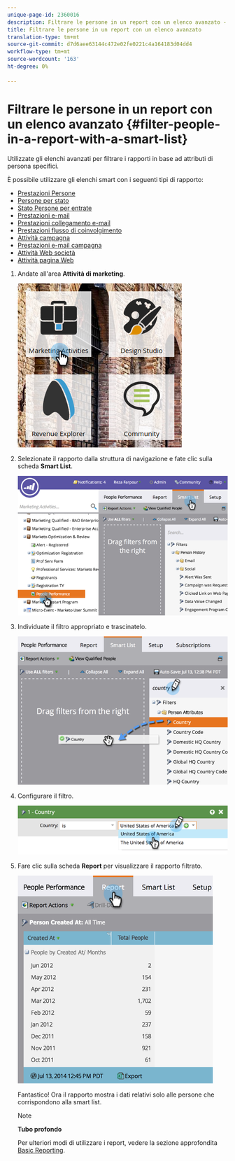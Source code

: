 ```yaml
---
unique-page-id: 2360016
description: Filtrare le persone in un report con un elenco avanzato - Documenti Marketo - Documentazione del prodotto
title: Filtrare le persone in un report con un elenco avanzato
translation-type: tm+mt
source-git-commit: d7d6aee63144c472e02fe0221c4a164183d04dd4
workflow-type: tm+mt
source-wordcount: '163'
ht-degree: 0%

---
```



# Filtrare le persone in un report con un elenco avanzato {#filter-people-in-a-report-with-a-smart-list}

Utilizzate gli elenchi avanzati per filtrare i rapporti in base ad attributi di persona specifici.

È possibile utilizzare gli elenchi smart con i seguenti tipi di rapporto:

* [Prestazioni Persone](../../../../product-docs/reporting/basic-reporting/report-types/people-performance-report.md)
* [Persone per stato](../../../../product-docs/reporting/basic-reporting/report-types/people-by-status-report.md)
* [Stato Persone per entrate](http://docs.marketo.com/display/DOCS/People+by+Revenue+Stage+Report)
* [Prestazioni e-mail](../../../../product-docs/email-marketing/email-programs/email-program-data/email-performance-report.md)
* [Prestazioni collegamento e-mail](../../../../product-docs/email-marketing/email-programs/email-program-data/email-link-performance-report.md)
* [Prestazioni flusso di coinvolgimento](../../../../product-docs/email-marketing/drip-nurturing/reports-and-notifications/engagement-stream-performance-report.md)
* [Attività campagna](../../../../product-docs/reporting/basic-reporting/report-types/campaign-activity-report.md)
* [Prestazioni e-mail campagna](../../../../product-docs/reporting/basic-reporting/report-types/campaign-email-performance-report.md)
* [Attività Web società](../../../../product-docs/reporting/basic-reporting/report-types/company-web-activity-report.md)
* [Attività pagina Web](../../../../product-docs/reporting/basic-reporting/report-types/web-page-activity-report.md)

1. Andate all&#39;area **Attività di marketing**.

   ![](assets/image2017-3-27-11-3a31-3a2.png)

1. Selezionate il rapporto dalla struttura di navigazione e fate clic sulla scheda **Smart List**.

   ![](assets/image2017-3-27-14-3a12-3a53.png)

1. Individuate il filtro appropriato e trascinatelo.

   ![](assets/image2017-3-27-14-3a13-3a46.png)

1. Configurare il filtro.

   ![](assets/image2014-9-16-12-3a35-3a50.png)

1. Fare clic sulla scheda **Report** per visualizzare il rapporto filtrato.

   ![](assets/image2017-3-27-14-3a14-3a16.png)

   Fantastico! Ora il rapporto mostra i dati relativi solo alle persone che corrispondono alla smart list.

   >[!NOTE]
   >
   >**Tubo profondo**
   >
   >
   >Per ulteriori modi di utilizzare i report, vedere la sezione approfondita [Basic Reporting](http://docs.marketo.com/display/docs/basic+reporting).

